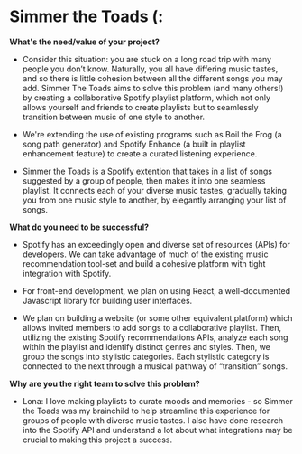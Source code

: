# Simmer the Toads (:

**What's the need/value of your project?**
- Consider this situation: you are stuck on a long road trip with many people you don’t know. Naturally, you all have differing music tastes, and so there is little cohesion between all the different songs you may add. Simmer The Toads aims to solve this problem (and many others!) by creating a collaborative Spotify playlist platform, which not only allows yourself and friends to create playlists but to seamlessly transition between music of one style to another.

- We're extending the use of existing programs such as Boil the Frog (a song path generator) and Spotify Enhance (a built in playlist enhancement feature) to create a curated listening experience. 

- Simmer the Toads is a Spotify extention that takes in a list of songs suggested by a group of people, then makes it into one seamless playlist. It connects each of your diverse music tastes, gradually taking you from one music style to another, by elegantly arranging your list of songs.

**What do you need to be successful?**
- Spotify has an exceedingly open and diverse set of resources (APIs) for developers. We can take advantage of much of the existing music recommendation tool-set and build a cohesive platform with tight integration with Spotify.

- For front-end development, we plan on using React, a well-documented Javascript library for building user interfaces.

- We plan on building a website (or some other equivalent platform) which allows invited members to add songs to a collaborative playlist. Then, utilizing the existing Spotify recommendations APIs, analyze each song within the playlist and identify distinct genres and styles. Then, we group the songs into stylistic categories. Each stylistic category is connected to the next through a musical pathway of “transition” songs.

**Why are you the right team to solve this problem?**

- Lona: I love making playlists to curate moods and memories - so Simmer the Toads was my brainchild to help streamline this experience for groups of people with diverse music tastes. I also have done research into the Spotify API and understand a lot about what integrations may be crucial to making this project a success.

